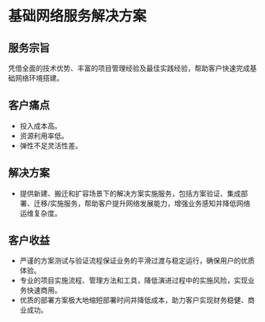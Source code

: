 # 基础网络服务解决方案

## 服务宗旨
凭借全面的技术优势、丰富的项目管理经验及最佳实践经验，帮助客户快速完成基础网络环境搭建。

## 客户痛点
- 投入成本高。
- 资源利用率低。
- 弹性不足灵活性差。

## 解决方案
- 提供新建、搬迁和扩容场景下的解决方案实施服务，包括方案验证、集成部署、迁移/实施服务，帮助客户提升网络发展能力，增强业务感知并降低网络运维复杂度。

## 客户收益
- 严谨的方案测试与验证流程保证业务的平滑过渡与稳定运行，确保用户的优质体验。
- 专业的项目实施流程、管理方法和工具，降低演进过程中的实施风险，实现业务快速商用。
- 优质的部署方案极大地缩短部署时间并降低成本，助力客户实现财务稳健、商业成功。
